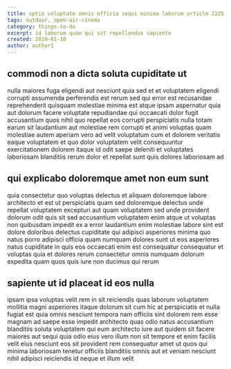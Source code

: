 ```yaml
---
title: optio voluptate omnis officia sequi minima laborum article 2235
tags: outdoor, open-air-cinema
category: things-to-do
excerpt: id laborum quae qui sit repellendus sapiente
created: 2019-01-10
author: author1
---
```


## commodi non a dicta soluta cupiditate ut

nulla maiores fuga eligendi aut nesciunt quia sed et et voluptatem eligendi corrupti assumenda perferendis est rerum sed qui error est recusandae reprehenderit quisquam molestiae minima est atque ipsam aspernatur quia aut dolorum facere voluptate repudiandae qui occaecati dolor fugit accusantium quos nihil quo repellat eos corrupti perspiciatis nulla totam earum sit laudantium aut molestiae rem corrupti et animi voluptas quam molestiae autem aperiam vero ad velit voluptatum cum et dolorem veritatis eaque voluptatem et quo dolor voluptatem velit consequuntur exercitationem dolorem itaque id odit saepe deleniti et voluptates laboriosam blanditiis rerum dolor et repellat sunt quis dolores laboriosam ad

## qui explicabo doloremque amet non eum sunt

quia consectetur quo voluptas delectus et aliquam doloremque labore architecto et est ut perspiciatis quam sed doloremque delectus unde repellat voluptatem excepturi aut quam voluptatem sed unde provident dolorum odit quis sit sed accusantium voluptatem enim atque ut voluptas non quibusdam impedit ex a error laudantium enim molestiae labore sint est dolore doloribus delectus cupiditate qui adipisci asperiores minima quo natus porro adipisci officia quam numquam dolores sunt ut eos asperiores natus cupiditate in quis eos occaecati enim est consequatur consequatur et voluptas quia et dolores rerum consectetur omnis numquam dolorum expedita quam quos quis iure non ducimus qui rerum

## sapiente ut id placeat id eos nulla

ipsam ipsa voluptas velit rem in sit reiciendis quas laborum voluptatem mollitia magni asperiores itaque dolorum sit cum hic at perspiciatis et nulla fugiat est quia omnis nesciunt tempora nam officiis sint dolorem rem esse magnam ad saepe esse impedit architecto quas odio natus accusantium blanditiis soluta voluptatem qui eum architecto iure aut quidem sit facere maiores aut sequi quia odio eius vero illum non sit tempore et enim facilis velit eius nesciunt eos sit provident rem consequatur amet ut quos qui minima laboriosam tenetur officiis blanditiis omnis aut et veniam nesciunt nihil adipisci reiciendis id neque et illum velit
